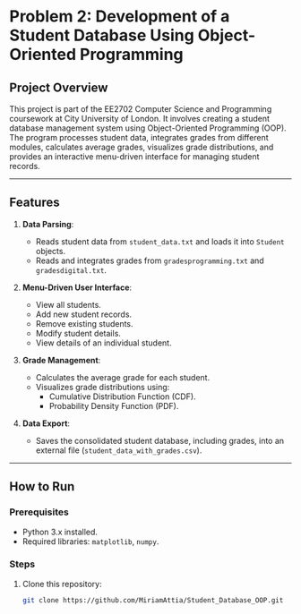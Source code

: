 # Problem 2: Development of a Student Database Using Object-Oriented Programming

## Project Overview
This project is part of the EE2702 Computer Science and Programming coursework at City University of London. It involves creating a student database management system using Object-Oriented Programming (OOP). The program processes student data, integrates grades from different modules, calculates average grades, visualizes grade distributions, and provides an interactive menu-driven interface for managing student records.

---

## Features

1. **Data Parsing**:
   - Reads student data from `student_data.txt` and loads it into `Student` objects.
   - Reads and integrates grades from `gradesprogramming.txt` and `gradesdigital.txt`.

2. **Menu-Driven User Interface**:
   - View all students.
   - Add new student records.
   - Remove existing students.
   - Modify student details.
   - View details of an individual student.

3. **Grade Management**:
   - Calculates the average grade for each student.
   - Visualizes grade distributions using:
     - Cumulative Distribution Function (CDF).
     - Probability Density Function (PDF).

4. **Data Export**:
   - Saves the consolidated student database, including grades, into an external file (`student_data_with_grades.csv`).

---

## How to Run

### Prerequisites
- Python 3.x installed.
- Required libraries: `matplotlib`, `numpy`.

### Steps
1. Clone this repository:
   ```bash
   git clone https://github.com/MiriamAttia/Student_Database_OOP.git
